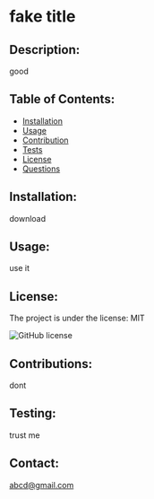  # fake title
  
## Description: 
   good

## Table of Contents: 
- [Installation](#installation)
- [Usage](#usage)
- [Contribution](#contribution)
- [Tests](#tests)
- [License](#license)
- [Questions](#questions)
   
## Installation: 
   download
  
## Usage: 
   use it

 ## License:
The project is under the license: MIT 

![GitHub license](https://img.shields.io/badge/license-MIT-blue.svg)
  
## Contributions: 
   dont
   
## Testing: 
   trust me
   
## Contact: 
   abcd@gmail.com
